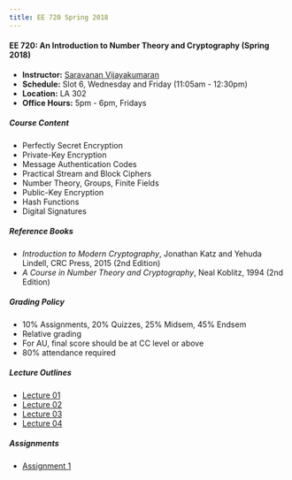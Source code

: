 ```yaml
---
title: EE 720 Spring 2018
---
```


#### EE 720: An Introduction to Number Theory and Cryptography (Spring 2018)
  - **Instructor:** [Saravanan Vijayakumaran](http://www.ee.iitb.ac.in/~sarva)
  - **Schedule:** Slot 6, Wednesday and Friday (11:05am - 12:30pm) 
  - **Location:** LA 302
  - **Office Hours:** 5pm - 6pm, Fridays

##### Course Content
  - Perfectly Secret Encryption
  - Private-Key Encryption
  - Message Authentication Codes
  - Practical Stream and Block Ciphers
  - Number Theory, Groups, Finite Fields
  - Public-Key Encryption
  - Hash Functions
  - Digital Signatures

##### Reference Books
  - *Introduction to Modern Cryptography*, Jonathan Katz and Yehuda Lindell, CRC Press, 2015 (2nd Edition)
  - *A Course in Number Theory and Cryptography*, Neal Koblitz, 1994 (2nd Edition)

##### Grading Policy
  - 10% Assignments, 20% Quizzes, 25% Midsem, 45% Endsem
  - Relative grading
  - For AU, final score should be at CC level or above
  - 80% attendance required

##### Lecture Outlines
  - [Lecture 01](/courses/EE720/2018/notes/lecture-01.pdf)
  - [Lecture 02](/courses/EE720/2018/notes/lecture-02.pdf)
  - [Lecture 03](/courses/EE720/2018/notes/lecture-03.pdf)
  - [Lecture 04](/courses/EE720/2018/notes/lecture-04.pdf)

##### Assignments
  - [Assignment 1](/courses/EE720/2018/assignments/assignment1.pdf)
